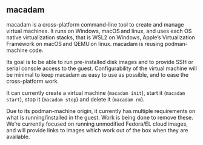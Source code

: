 macadam
-------

macadam is a cross-platform command-line tool to create and manage virtual
machines. It runs on Windows, macOS and linux, and uses each OS native
virtualization stacks, that is WSL2 on Windows, Apple’s Virtualization
Framework on macOS and QEMU on linux. macadam is reusing podman-machine code.

Its goal is to be able to run pre-installed disk images and to provide SSH or
serial console access to the guest. Configurability of the virtual machine will
be minimal to keep macadam as easy to use as possible, and to ease the
cross-platform work.

It can currently create a virtual machine (`macadam init`), start it (`macadam start`), stop it (`macadam stop`) and delete it (`macadam rm`).

Due to its podman-machine origin, it currently has multiple requirements on
what is running/installed in the guest. Work is being done to remove these.
We’re currently focused on running unmodified Fedora/EL cloud images, and will
provide links to images which work out of the box when they are available.
